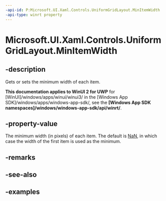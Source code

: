 ```yaml
---
-api-id: P:Microsoft.UI.Xaml.Controls.UniformGridLayout.MinItemWidth
-api-type: winrt property
---
```


# Microsoft.UI.Xaml.Controls.UniformGridLayout.MinItemWidth

<!--
public double MinItemWidth { get; set; }
-->

## -description

Gets or sets the minimum width of each item.

**This documentation applies to WinUI 2 for UWP** for [WinUI]/windows/apps/winui/winui3/ in the [Windows App SDK]/windows/apps/windows-app-sdk/, see the **[Windows App SDK namespaces]/windows/windows-app-sdk/api/winrt/**.

## -property-value

The minimum width (in pixels) of each item. The default is [NaN](/dotnet/api/system.double.nan?view=dotnet-uwp-10.0&preserve-view=true), in which case the width of the first item is used as the minimum.

## -remarks

## -see-also

## -examples

